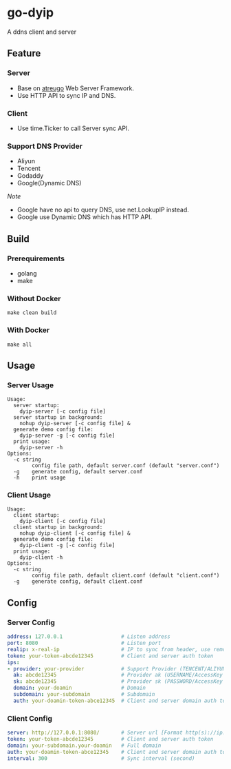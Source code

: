 # go-dyip

A ddns client and server 

## Feature

### Server

- Base on [atreugo](https://github.com/savsgio/atreugo) Web Server Framework.
- Use HTTP API to sync IP and DNS.

### Client

- Use time.Ticker to call Server sync API.

### Support DNS Provider

- Aliyun
- Tencent
- Godaddy
- Google(Dynamic DNS)

*Note*
- Google have no api to query DNS, use net.LookupIP instead.
- Google use Dynamic DNS which has HTTP API.

## Build

### Prerequirements

- golang
- make

### Without Docker

```shell
make clean build
```

### With Docker

```shell
make all
```

## Usage

### Server Usage

```
Usage:
  server startup:
    dyip-server [-c config file]
  server startup in background:
    nohup dyip-server [-c config file] &
  generate demo config file:
    dyip-server -g [-c config file]
  print usage:
    dyip-server -h
Options:
  -c string
    	config file path, default server.conf (default "server.conf")
  -g	generate config, default server.conf
  -h	print usage
```

### Client Usage

```shell
Usage:
  client startup:
    dyip-client [-c config file]
  client startup in background:
    nohup dyip-client [-c config file] &
  generate demo config file:
    dyip-client -g [-c config file]
  print usage:
    dyip-client -h
Options:
  -c string
    	config file path, default client.conf (default "client.conf")
  -g	generate config, default client.conf
```

## Config

### Server Config

```yaml
address: 127.0.0.1                   # Listen address
port: 8080                           # Listen port
realip: x-real-ip                    # IP to sync from header, use remote address if empty
token: your-token-abcde12345         # Client and server auth token
ips:                         
- provider: your-provider            # Support Provider (TENCENT/ALIYUN/GODADDY/GOOGLE)
  ak: abcde12345                     # Provider ak (USERNAME/AccessKey ID ...)
  sk: abcde12345                     # Provider sk (PASSWORD/AccessKey Secret ...)
  domain: your-doamin                # Domain
  subdomain: your-subdomain          # Subdomain
  auth: your-doamin-token-abce12345  # Client and server domain auth token
```

### Client Config

```yaml
server: http://127.0.0.1:8080/       # Server url [Format http(s)://ip:port/prefix/]
token: your-token-abcde12345         # Client and server auth token
domain: your-subdomain.your-doamin   # Full domain
auth: your-doamin-token-abce12345    # Client and server domain auth token
interval: 300                        # Sync interval (second)
```